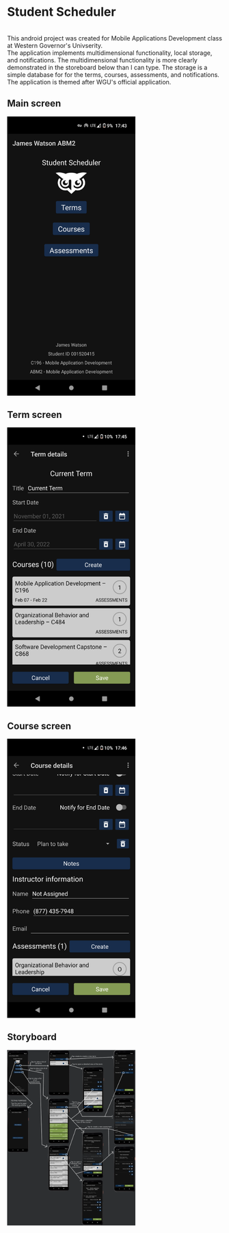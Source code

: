 <p align="center">
<h1>Student Scheduler</h1>
<br />
This android project was created for Mobile Applications Development class at Western Governor's Univserity.
<br />
The application implements multidimensional functionality, local storage, and notifications. The multidimensional functionality is more clearly demonstrated in the storeboard below than I can type. The storage is a simple database for for the terms, courses, assessments, and notifications.
<br />
The application is themed after WGU's official application.
<br />
<h2>Main screen</h2>
<img src="main.png" width="300" />
<h2>Term screen</h2>
<img src="term.png" width="300" />
<h2>Course screen</h2>
<img src="course.png" width="300" />
<h2>Storyboard</h2>
<img src="storyboard.png" width="300" />
</p>
